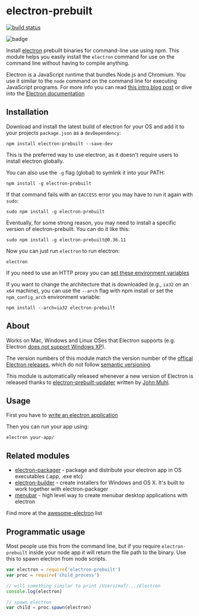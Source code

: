 # electron-prebuilt

[![build status](http://img.shields.io/travis/electron-userland/electron-prebuilt.svg?style=flat)](http://travis-ci.org/electron-userland/electron-prebuilt)

![badge](https://nodei.co/npm/electron-prebuilt.png?downloads=true)

Install [electron](https://github.com/atom/electron) prebuilt binaries for command-line use using npm. This module helps you easily install the `electron` command for use on the command line without having to compile anything.

Electron is a JavaScript runtime that bundles Node.js and Chromium. You use it similar to the `node` command on the command line for executing JavaScript programs. For more info you can read [this intro blog post](http://maxogden.com/electron-fundamentals.html) or dive into the [Electron documentation](https://github.com/atom/electron/tree/master/docs)

## Installation

Download and install the latest build of electron for your OS and add it to your projects `package.json` as a `devDependency`:

```
npm install electron-prebuilt --save-dev
```

This is the preferred way to use electron, as it doesn't require users to install electron globally.

You can also use the `-g` flag (global) to symlink it into your PATH:

```
npm install -g electron-prebuilt
```

If that command fails with an `EACCESS` error you may have to run it again with `sudo`:

```
sudo npm install -g electron-prebuilt
```

Eventually, for some strong reason, you may need to install a specific version of electron-prebuilt. You can do it like this:

```
sudo npm install -g electron-prebuilt@0.36.11
```

Now you can just run `electron` to run electron:

```
electron
```

If you need to use an HTTP proxy you can [set these environment variables](https://github.com/request/request/tree/f0c4ec061141051988d1216c24936ad2e7d5c45d#controlling-proxy-behaviour-using-environment-variables)

If you want to change the architecture that is downloaded (e.g., `ia32` on an `x64` machine), you can use the `--arch` flag with npm install or set the `npm_config_arch` environment variable:
```
npm install --arch=ia32 electron-prebuilt
```

## About

Works on Mac, Windows and Linux OSes that Electron supports (e.g. Electron [does not support Windows XP](https://github.com/atom/electron/issues/691)).

The version numbers of this module match the version number of the [offical Electron releases](https://github.com/atom/electron/releases), which do not follow [semantic versioning](http://semver.org/).

This module is automatically released whenever a new version of Electron is released thanks to [electron-prebuilt-updater](https://github.com/johnmuhl/electron-prebuilt-updater) written by [John Muhl](https://github.com/johnmuhl/).

## Usage

First you have to [write an electron application](https://github.com/atom/electron/blob/master/docs/tutorial/quick-start.md)

Then you can run your app using:

```
electron your-app/
```

## Related modules

- [electron-packager](https://github.com/electron-userland/electron-packager) - package and distribute your electron app in OS executables (.app, .exe etc)
- [electron-builder](https://github.com/loopline-systems/electron-builder) - create installers for Windows and OS X. It's built to work together with electron-packager
- [menubar](https://github.com/maxogden/menubar) - high level way to create menubar desktop applications with electron

Find more at the [awesome-electron](https://github.com/sindresorhus/awesome-electron) list

## Programmatic usage

Most people use this from the command line, but if you require `electron-prebuilt` inside your node app it will return the file path to the binary.
Use this to spawn electron from node scripts.

``` js
var electron = require('electron-prebuilt')
var proc = require('child_process')

// will something similar to print /Users/maf/.../Electron
console.log(electron)

// spawn electron
var child = proc.spawn(electron)
```
